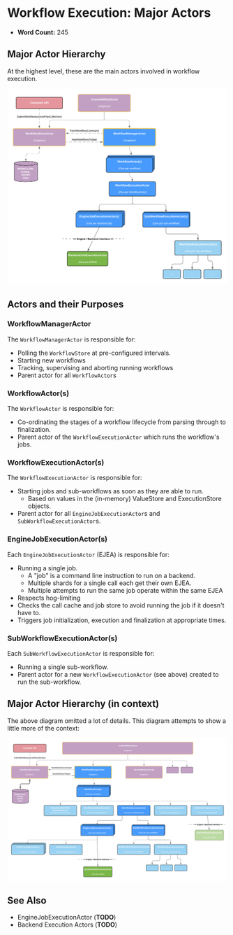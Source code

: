 # Workflow Execution: Major Actors

* **Word Count:** 245

## Major Actor Hierarchy

At the highest level, these are the main actors involved in workflow execution.

![high level overview diagram](WorkflowExecutionHighLevelOverview.png)

## Actors and their Purposes

### WorkflowManagerActor

The `WorkflowManagerActor` is responsible for:

* Polling the `WorkflowStore` at pre-configured intervals.
* Starting new workflows
* Tracking, supervising and aborting running workflows
* Parent actor for all `WorkflowActor`s

### WorkflowActor(s)

The `WorkflowActor` is responsible for:
 
* Co-ordinating the stages of a workflow lifecycle from parsing through to finalization.
* Parent actor of the `WorkflowExecutionActor` which runs the workflow's jobs.

### WorkflowExecutionActor(s)

The `WorkflowExecutionActor` is responsible for:

* Starting jobs and sub-workflows as soon as they are able to run.
    * Based on values in the (in-memory) ValueStore and ExecutionStore objects.
* Parent actor for all `EngineJobExecutionActor`s and `SubWorkflowExecutionActor`s.

### EngineJobExecutionActor(s)

Each `EngineJobExecutionActor` (EJEA) is responsible for:

* Running a single job.
    * A "job" is a command line instruction to run on a backend.
    * Multiple shards for a single call each get their own EJEA.
    * Multiple attempts to run the same job operate within the same EJEA
* Respects hog-limiting
* Checks the call cache and job store to avoid running the job if it doesn't have to.
* Triggers job initialization, execution and finalization at appropriate times.

### SubWorkflowExecutionActor(s)

Each `SubWorkflowExecutionActor` is responsible for:

* Running a single sub-workflow.
* Parent actor for a new `WorkflowExecutionActor` (see above) created to run the sub-workflow.

## Major Actor Hierarchy (in context)

The above diagram omitted a lot of details. This diagram attempts to show a little more of the
context:

![high level overview in context diagram](WorkflowExecutionHighLevelOverviewInContext.png)

## See Also 

* EngineJobExecutionActor (**TODO**)
* Backend Execution Actors (**TODO**)
